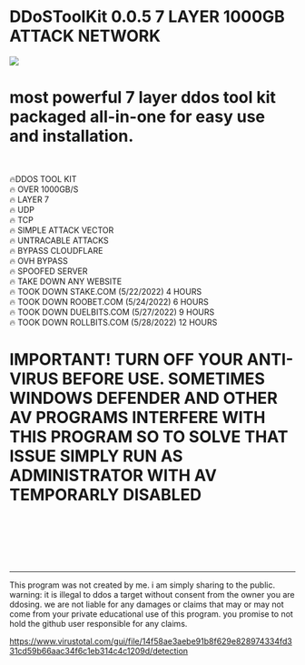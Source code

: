 # DDoSToolKit 0.0.5 7 LAYER 1000GB ATTACK NETWORK
<img src="https://i.imgur.com/SrEsJyx.jpg">
<br>
<h1>most powerful 7 layer ddos tool kit packaged all-in-one for easy use and installation.</h1>
<br>

🔥DDOS TOOL KIT
<br>
🔥 OVER 1000GB/S
<br>
🔥 LAYER 7
<br>
🔥 UDP
<br>
🔥 TCP
<br>
🔥 SIMPLE ATTACK VECTOR
<br>
🔥 UNTRACABLE ATTACKS
<br>
🔥 BYPASS CLOUDFLARE
<br>
🔥 OVH BYPASS
<br>
🔥 SPOOFED SERVER
<br>
🔥 TAKE DOWN ANY WEBSITE
<br>
🔥 TOOK DOWN STAKE.COM (5/22/2022) 4 HOURS
<br>
🔥 TOOK DOWN ROOBET.COM (5/24/2022) 6 HOURS
<br>
🔥 TOOK DOWN DUELBITS.COM (5/27/2022) 9 HOURS
<br>
🔥 TOOK DOWN ROLLBITS.COM (5/28/2022) 12 HOURS
<br>
<H1> IMPORTANT! TURN OFF YOUR ANTI-VIRUS BEFORE USE. SOMETIMES WINDOWS DEFENDER AND OTHER AV PROGRAMS INTERFERE WITH THIS PROGRAM SO TO SOLVE THAT ISSUE SIMPLY RUN AS ADMINISTRATOR WITH AV TEMPORARLY DISABLED </H1>


<br>
<br>
<br>
<br>
<br>

--------------------------------------------------------------------------------
This program was not created by me. i am simply sharing to the public.
warning: it is illegal to ddos a target without consent from the owner you are ddosing. we are not liable for any damages or claims that may or may not come from your private educational use of this program. you promise to not hold the github user responsible for any claims. </h2>



https://www.virustotal.com/gui/file/14f58ae3aebe91b8f629e828974334fd331cd59b66aac34f6c1eb314c4c1209d/detection
